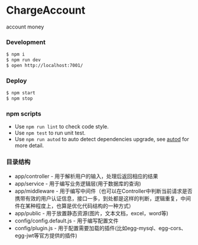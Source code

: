 # ChargeAccount

account money

### Development

```bash
$ npm i
$ npm run dev
$ open http://localhost:7001/
```

### Deploy

```bash
$ npm start
$ npm stop
```

### npm scripts

- Use `npm run lint` to check code style.
- Use `npm test` to run unit test.
- Use `npm run autod` to auto detect dependencies upgrade, see [autod](https://www.npmjs.com/package/autod) for more detail.


[egg]: https://eggjs.org

### 目录结构

- app/controller - 用于解析用户的输入，处理后返回相应的结果
- app/service - 用于编写业务逻辑层(用于数据库的查询)
- app/middleware - 用于编写中间件（也可以在Controller中判断当前请求是否携带有效的用户认证信息，接口一多，到处都是这样的判断，逻辑重复，中间件在某种程度上，也算是优化代码结构的一种方式）
- app/public - 用于放置静态资源(图片，文本文档，excel，word等)
- config/config.default.js - 用于编写配置文件
- config/plugin.js - 用于配置需要加载的插件(比如egg-mysql、egg-cors、egg-jwt等官方提供的插件)
